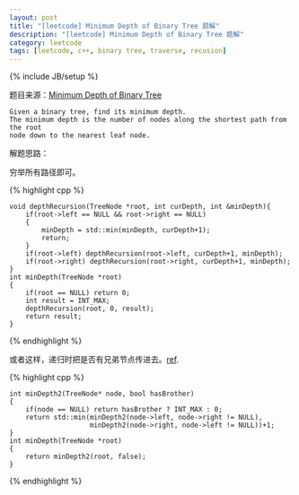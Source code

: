 ```yaml
---
layout: post
title: "[leetcode] Minimum Depth of Binary Tree 题解"
description: "[leetcode] Minimum Depth of Binary Tree 题解"
category: leetcode 
tags: [leetcode, c++, binary tree, traverse, recusion]
---
```

{% include JB/setup %}


题目来源：[Minimum Depth of Binary Tree](https://oj.leetcode.com/problems/minimum-depth-of-binary-tree/)

>

    Given a binary tree, find its minimum depth.
    The minimum depth is the number of nodes along the shortest path from the root
    node down to the nearest leaf node.

解题思路：

穷举所有路径即可。 

{% highlight cpp %}
	
	void depthRecursion(TreeNode *root, int curDepth, int &minDepth){
        if(root->left == NULL && root->right == NULL) 
        {
            minDepth = std::min(minDepth, curDepth+1);
            return;
        }
        if(root->left) depthRecursion(root->left, curDepth+1, minDepth);
        if(root->right) depthRecursion(root->right, curDepth+1, minDepth);
    }
    int minDepth(TreeNode *root) 
    {
        if(root == NULL) return 0;
        int result = INT_MAX;
        depthRecursion(root, 0, result);
        return result;
    }
{% endhighlight %}

或者这样，递归时把是否有兄弟节点传进去。[ref](https://github.com/soulmachine/leetcode).

{% highlight cpp %}
	
	int minDepth2(TreeNode* node, bool hasBrother)
    {
        if(node == NULL) return hasBrother ? INT_MAX : 0;
        return std::min(minDepth2(node->left, node->right != NULL), 
                        minDepth2(node->right, node->left != NULL))+1;
    }
    int minDepth(TreeNode *root) 
    {
        return minDepth2(root, false);
    }
{% endhighlight %}

 
